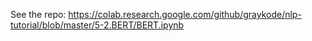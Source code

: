 See the repo:
https://colab.research.google.com/github/graykode/nlp-tutorial/blob/master/5-2.BERT/BERT.ipynb

